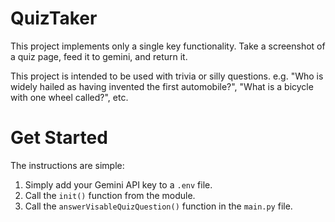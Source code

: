 # QuizTaker

This project implements only a single key functionality. Take a screenshot of a quiz page, feed it to gemini, and return it.

This project is intended to be used with trivia or silly questions. e.g. "Who is widely hailed as having invented the first automobile?", "What is a bicycle with one wheel called?", etc.


# Get Started
The instructions are simple:
1. Simply add your Gemini API key to a `.env` file.
2. Call the `init()` function from the module.
3. Call the `answerVisableQuizQuestion()` function in the `main.py` file.
